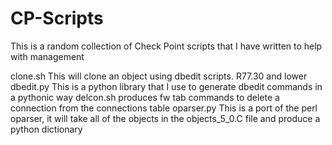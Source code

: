  # CP-Scripts
  
  
 This is a random collection of Check Point scripts that I have written to help with management

  clone.sh This will clone an object using dbedit scripts.  R77.30 and lower
  dbedit.py This is a python library that I use to generate dbedit commands in a pythonic way
  delcon.sh produces fw tab commands to delete a connection from the connections table
  oparser.py This is a port of the perl oparser,  it will take all of the objects in the objects_5_0.C file and produce a python dictionary
